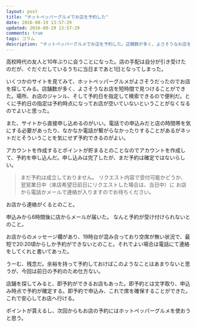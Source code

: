 ```yaml
---
layout: post
title: "ホットペッパーグルメでお店を予約した"
date: 2016-08-19 13:57:29
updated: 2016-08-19 13:57:29
comments: true
tags: コラム
description: "ホットペッパーグルメでお店を予約した。店舗数が多く、よさそうなお店を短時間で見つけることができた。場所、お店のジャンル、そして予約日を指定して検索できるので便利だ。とくに予約日の指定は予約時点になってお店が空いていないということがなくなるのでよいと思った。"
---
```


高校時代の友人と10年ぶりに会うことになった。店の手配は自分が引き受けたのだが、ぐだぐだしているうちに当日まであと1日となってしまった。

いくつかのサイトを見てみて、ホットペッパーグルメがよさそうだったのでお店を探してみる。店舗数が多く、よさそうなお店を短時間で見つけることができた。場所、お店のジャンル、そして予約日を指定して検索できるので便利だ。とくに予約日の指定は予約時点になってお店が空いていないということがなくなるのでよいと思った。

また、サイトから直接申し込めるのがいい。電話での申込みだと店の時間帯を気にする必要があったり、なかなか電話が繋がらなかったりすることがあるがネットだとそういうことを気にせず予約できるのがよい。

アカウントを作成するとポイントが貯まるとのことなのでアカウントを作成して、予約を申し込んだ。申し込みは完了したが、まだ予約は確定ではないらしい。

> まだ予約は成立しておりません。
リクエスト内容で受付可能かどうか、
翌営業日中（来店希望日前日にリクエストした場合は、当日中）に
お店から電話かメールで連絡が入りますのでお待ちください。

お店から連絡がくるとのこと。

申込みから6時間後に店からメールが届いた。
なんと予約が受け付けられないとのこと。

お店からのメッセージ欄があり、19時台が混み合っており空席が無い状況で、最短で20:20頃からしか予約ができないとのこと。それでよい場合は電話にて連絡をしてくれと書いてあった。

うーむ、残念だ。余裕を持って予約しておけばこのようなことはあまりないと思うが、今回は前日の予約のため仕方ない。

店舗を探してみると、即予約ができるお店もあった。即予約とは文字取り、申込み時点で予約が確定する。即予約で申込み、これで席を確保することができた。これで安心してお店へ行ける。

ポイントが貰えるし、次回からもお店の予約にはホットペッパーグルメを使おうと思う。
